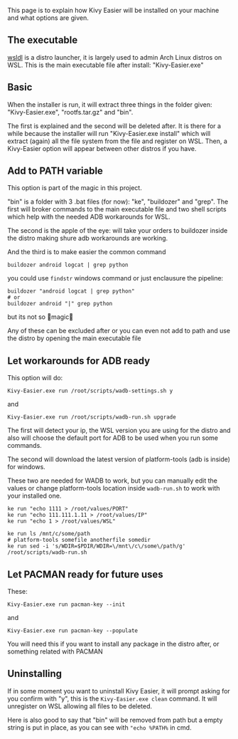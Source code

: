 This page is to explain how Kivy Easier will be installed on your machine and what options are given.

## The executable
[wsldl](https://github.com/yuk7/wsldl) is a distro launcher, it is largely used to admin Arch Linux distros on WSL. This is the main executable file after install: "Kivy-Easier.exe"

## Basic
When the installer is run, it will extract three things in the folder given: "Kivy-Easier.exe", "rootfs.tar.gz" and "bin".

The first is explained and the second will be deleted after. It is there for a while because the installer will run "Kivy-Easier.exe install" which will extract (again) all the file system from the file and register on WSL. Then, a Kivy-Easier option will appear between other distros if you have.

## Add to PATH variable
This option is part of the magic in this project.

"bin" is a folder with 3 .bat files (for now): "ke", "buildozer" and "grep". The first will broker commands to the main executable file and two shell scripts which help with the needed ADB workarounds for WSL.

The second is the apple of the eye: will take your orders to buildozer inside the distro making shure adb workarounds are working.

And the third is to make easier the common command
```
buildozer android logcat | grep python
```
you could use `findstr` windows command or just enclausure the pipeline:
```
buildozer "android logcat | grep python"
# or
buildozer android "|" grep python
```
but its not so 🌟magic🌟

Any of these can be excluded after or you can even not add to path and use the distro by opening the main executable file

## Let workarounds for ADB ready
This option will do:
```
Kivy-Easier.exe run /root/scripts/wadb-settings.sh y
```
and
```
Kivy-Easier.exe run /root/scripts/wadb-run.sh upgrade
```
The first will detect your ip, the WSL version you are using for the distro and also will choose the default port for ADB to be used when you run some commands.

The second will download the latest version of platform-tools (adb is inside) for windows.

These two are needed for WADB to work, but you can manually edit the values or change platform-tools location inside `wadb-run.sh` to work with your installed one.

```
ke run "echo 1111 > /root/values/PORT"
ke run "echo 111.111.1.11 > /root/values/IP"
ke run "echo 1 > /root/values/WSL"

ke run ls /mnt/c/some/path
# platform-tools somefile anotherfile somedir
ke run sed -i 's/WDIR=$PDIR/WDIR=\/mnt\/c\/some\/path/g' /root/scripts/wadb-run.sh
```

## Let PACMAN ready for future uses
These:
```
Kivy-Easier.exe run pacman-key --init
```
and
```
Kivy-Easier.exe run pacman-key --populate
```
You will need this if you want to install any package in the distro after, or something related with PACMAN

## Uninstalling
If in some moment you want to uninstall Kivy Easier, it will prompt asking for you confirm with "y", this is the `Kivy-Easier.exe clean` command. It will unregister on WSL allowing all files to be deleted.

Here is also good to say that "bin" will be removed from path but a empty string is put in place, as you can see with `"echo %PATH%` in cmd.